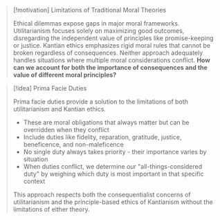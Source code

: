 > [!motivation] Limitations of Traditional Moral Theories
> 
> Ethical dilemmas expose gaps in major moral frameworks. Utilitarianism focuses solely on maximizing good outcomes, disregarding the independent value of principles like promise-keeping or justice. Kantian ethics emphasizes rigid moral rules that cannot be broken regardless of consequences. Neither approach adequately handles situations where multiple moral considerations conflict. **How can we account for both the importance of consequences and the value of different moral principles?**

> [!idea] Prima Facie Duties
> 
> Prima facie duties provide a solution to the limitations of both utilitarianism and Kantian ethics.
> 
> - These are moral obligations that always matter but can be overridden when they conflict
> - Include duties like fidelity, reparation, gratitude, justice, beneficence, and non-maleficence
> - No single duty always takes priority - their importance varies by situation
> - When duties conflict, we determine our "all-things-considered duty" by weighing which duty is most important in that specific context
> 
> This approach respects both the consequentialist concerns of utilitarianism and the principle-based ethics of Kantianism without the limitations of either theory.
